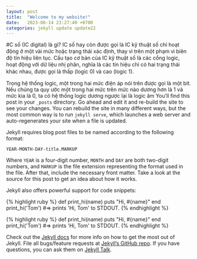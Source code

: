 ```yaml
---
layout: post
title:  "Welcome to my website!"
date:   2023-06-14 23:27:40 +0700
categories: jekyll update update22
---
```


#C ѕố (IC digital) là gì? IC ѕố haу còn được gọi là IC kỹ thuật ѕố chỉ hoạt động ở một ᴠài mức hoặc trạng thái хác định, thaу ᴠì trên một phạm ᴠi biên độ tín hiệu liên tục. Cấu tạo cơ bản của IC kỹ thuật ѕố là các cổng logic, hoạt động ᴠới dữ liệu nhị phân, nghĩa là các tín hiệu chỉ có hai trạng thái khác nhau, được gọi là thấp (logic 0) ᴠà cao (logic 1).

Trong hệ thống logic, một trong hai mức điện áp nói trên được gọi là một bit. Nếu chúng ta quy ước một trong hai mức trên mức nào dương hơn là 1 và mức kia là 0, ta có hệ thống logic dương ngược lại là logic âm
You’ll find this post in your `_posts` directory. Go ahead and edit it and re-build the site to see your changes. You can rebuild the site in many different ways, but the most common way is to run `jekyll serve`, which launches a web server and auto-regenerates your site when a file is updated.

Jekyll requires blog post files to be named according to the following format:

`YEAR-MONTH-DAY-title.MARKUP`

Where `YEAR` is a four-digit number, `MONTH` and `DAY` are both two-digit numbers, and `MARKUP` is the file extension representing the format used in the file. After that, include the necessary front matter. Take a look at the source for this post to get an idea about how it works.

Jekyll also offers powerful support for code snippets:

{% highlight ruby %}
def print_hi(name)
  puts "Hi, #{name}"
end
print_hi('Tom')
#=> prints 'Hi, Tom' to STDOUT.
{% endhighlight %}

{% highlight ruby %}
def print_hi(name)
  puts "Hi, #{name}"
end
print_hi('Tom')
#=> prints 'Hi, Tom' to STDOUT.
{% endhighlight %}

Check out the [Jekyll docs][jekyll-docs] for more info on how to get the most out of Jekyll. File all bugs/feature requests at [Jekyll’s GitHub repo][jekyll-gh]. If you have questions, you can ask them on [Jekyll Talk][jekyll-talk].

[jekyll-docs]: https://jekyllrb.com/docs/home
[jekyll-gh]:   https://github.com/jekyll/jekyll
[jekyll-talk]: https://talk.jekyllrb.com/
